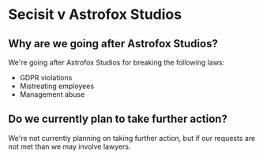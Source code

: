 # Secisit v Astrofox Studios

## Why are we going after Astrofox Studios?
We're going after Astrofox Studios for breaking the following laws:

- GDPR violations
- Mistreating employees
- Management abuse

## Do we currently plan to take further action?
We're not currently planning on taking further action, but if our requests are not met than we may involve lawyers.
